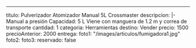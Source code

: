 ---
titulo: Pulverizador Atomizador Manual 5L Crossmaster
descripcion: |-
  Manual a presión
  Capacidad: 5 L
  Viene con manguera de 1.2 m y correa de transporte
cantidad: 1
categoria: Herramientas
destino: Vender
precio: 1500
precioAnterior: 2000
entrega:
foto1: "/images/articulos/fumigadora1.jpg"
foto2:
foto3:
reservado: false
